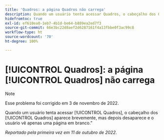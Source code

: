 ```yaml
---
title: 'Quadros: a página Quadros não carrega'
description: Quando um usuário tenta acessar Quadros, o cabeçalho dos Quadros aparece brevemente, mas depois desaparece e o usuário vê apenas uma página em branco.”
hidefromtoc: true
exl-id: ef610ea0-1eb7-4b1d-be64-b889ea2ed7f3
source-git-commit: 66e3bc22d8aef2d6287161f4a13fbbe0f3ac99c8
workflow-type: ht
source-wordcount: '70'
ht-degree: 100%

---
```


# [!UICONTROL Quadros]: a página [!UICONTROL Quadros] não carrega

>[!NOTE]
>
>Esse problema foi corrigido em 3 de novembro de 2022.

Quando um usuário tenta acessar [!UICONTROL Quadros], o cabeçalho dos [!UICONTROL Quadros] aparece brevemente, mas depois desaparece e o usuário vê apenas uma página em branco.”

_Reportado pela primeira vez em 11 de outubro de 2022._

